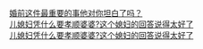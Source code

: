   
[婚前这件最重要的事他对你坦白了吗？](http://www.dianyue.me/archives/901/tzyftpe4p34nztkb/)  
[儿媳妇凭什么要孝顺婆婆?这个媳妇的回答说得太好了](http://www.dianyue.me/archives/656/b6hc830wdulij6r9/)  
[儿媳妇凭什么要孝顺婆婆?这个媳妇的回答说得太好了](http://www.dianyue.me/archives/659/4efv9k3onchsnwrh/)